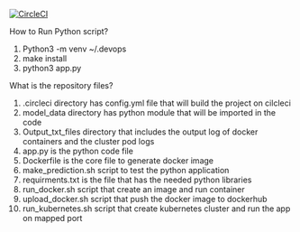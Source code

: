 
[![CircleCI](https://circleci.com/gh/circleci/circleci-docs.svg?style=svg)](https://circleci.com/gh/circleci/circleci-docs)

How to Run Python script?
1. Python3 -m venv ~/.devops
2. make install
3. python3 app.py


What is the repository files?
1. .circleci directory has config.yml file that will build the project on cilcleci
2. model_data directory has python module that will be imported in the code
3. Output_txt_files directory that includes the output log of docker containers and the cluster pod logs
4. app.py is the python code file
5. Dockerfile is the core file to generate docker image 
6. make_prediction.sh script to test the python application 
7. requirments.txt is the file that has the needed python libraries 
8. run_docker.sh script that create an image and run container 
9. upload_docker.sh script that push the docker image to dockerhub
10. run_kubernetes.sh script that create kubernetes cluster and run the app on mapped port
